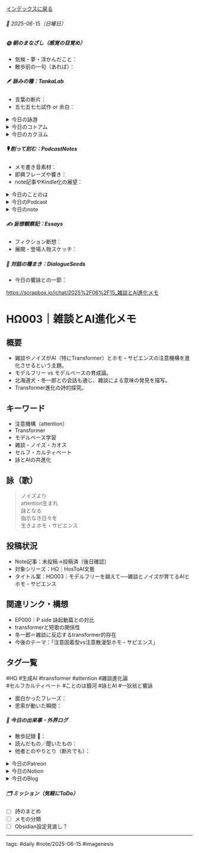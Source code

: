 [インデックスに戻る](../../../DialogueSeeds_2025-26.md)
###### 📅 2025-06-15（日曜日）

##### 🌞 朝のまなざし（感覚の目覚め）
- 気候・夢・浮かんだこと：
- 散歩前の一句（あれば）：

##### 🪶 詠みの種：TankaLab
- 言葉の断片：
- 五七五七七試作 or 余白：

<details>
<summary>今日の詠游</summary>

遺跡｜推田
子心に　憧れし発掘　登呂の里
たのたみ想ひし　弥生のそらに

薬莢｜逆行
赤い筒　落ちてた渓谷　算段中
やっぱり今日は　早めに帰ろう

父｜惜別
最期へと　日々歳々と　向かいたる
ただ顔を見に　寸暇な帰省

な｜一遇
泣きながら　下校する道　ふぃにあう
なぜこんな日に　半休帰宅

詠游四題　令和7年6月15日
父なき　儚き夢現つ
遺跡発掘　散弾薬莢

詠歌｜I know it.
沈黙の　意味もしらずに　彼岸花
ヘレン・ケラーが　あの世で笑う

</details>
<details>
<summary>今日のコトアム</summary>


</details>
<details>
<summary>今日のカクヨム</summary>


</details>

##### 🎙 削って刻む：PodcastNotes
- メモ書き音素材：
- 即興フレーズや響き：
- note記事やKindle化の展望：

<details>
<summary>今日のことのは</summary>

🍃**ことのは｜15 June 2025**
**本日のアフタートーク［要約と目次］**
> このエピソードでは、AIの進化や自己学習の仕組みを詳しく探求し、雑談やカオスの重要性が強調されています。また、指示待ちの行動がAIや犬の進化に与える影響についても考察されています。（AI summary）
> **目次**
> [雑談の重要性](https://listen.style/p/radiocampus/ds2seq9i#chapter1)　[00:00](https://listen.style/p/radiocampus/ds2seq9i#chapter1)  
> [モデルフリーとモデルベース](https://listen.style/p/radiocampus/ds2seq9i#chapter2)　[01:15](https://listen.style/p/radiocampus/ds2seq9i#chapter2)  
> [自己進化の必要性](https://listen.style/p/radiocampus/ds2seq9i#chapter3)　[05:39](https://listen.style/p/radiocampus/ds2seq9i#chapter3)
  
**▷過去との葉**　[**ことのは｜15 June 2024**](https://listen.style/p/radiocampus/a6gkg6gw)**｜**[**Patreon**](https://www.patreon.com/posts/kotonoha-15-june-110563094)

🍁**ことのは｜6月14日(土)**
**毎日のblogつぶやき**
> はい、6月14日のブログつぶやきです。
> なんだかあっという間に日にちだけが経っていきます。
> やることも盛りだくさんで、あれよあれよという間に6月半ばになってしまいました。
> 北海道札幌、今日は青空は広がって雲もありますが穏やかな天気ですね。日差しはあんまりなくて、気温もやや低め、23度4度ぐらいまでですね。とても過ごしやすい一日です。明日からまた気温上がりそうですけど予報よりも低めですね。
> それはさておき冬一郎くんは元気で、昨日河川敷に行きました。珍しくね。うんち出ました。ちょっと2回出て、2回目ちょっとゆるかったので、季節の変わり目だからかなと思ってますが大丈夫でしょうか。元気に、マイペースで楽しんでます。冬一郎くんはね。
> 民泊ゲストハウスにも二泊お客さん来ていっぱい遊んでもらって満足して、今、玄関先で静かな日曜日の昼間を過ごしてます。まだ午前11時ですね。
> ということで一日遅れの、昨日ちょっといろいろやってたらブログまでたどり着かなくて、一日遅れのブログつぶやきになってます。最近このパターン多いですね。何とか戻したいなと思いながらも。
> ポッドキャストの方は、公開ダラダライブやりましたが、ポッドキャストリリースはさらに1週間遅らそうかなと思ってます。もう2ヶ月ぐらい遅らせちゃおうかなっていう気にもなってきましたね。
> それから、早起きは三文の徳、声と字で書く日記と夕刊ことのはギャラクシーを出してます。それ以外にちょっとNotionの方の記事とか、過去のログとか、、、、[…続きをblogで読む](https://jimt.hatenablog.com/entry/2025/06/15/113803#%E4%BB%8A%E6%97%A5%E3%81%AE%E3%81%A4%E3%81%B6%E3%82%84%E3%81%8D14-June-2025)

**新着Podcasts**
[**342 声to字de隔日記｜何文の得にもならないクソうるさい工事二件と毎日が番犬な冬一郎と自動生成のつまづきとnote新展開とやること盛りだくさんな話**](https://listen.style/p/cafe/mruwe9zu)**｜**LISTEN
[**【早起きは三文の徳】サイレントに学ぶ｜十四｜水無月 2025 from Radiotalk**](https://listen.style/p/twilight/0fokp4wg)**｜**LISTEN｜[Radiotalk](https://radiotalk.jp/talk/1320022)
[**ことのはGX｜14 June 2025**](https://listen.style/p/radiocampus/xmwjctwu)**｜**LISTEN｜[Patreon](https://www.patreon.com/posts/kotonohagx-14-131432703)
[**blog****｜****14 June 2025**](https://listen.style/p/inmymind/tvzsn001)**｜**LISTEN

</details>
<details>
<summary>今日のPodcast</summary>

[**はじらぢさんでぃ #055 -それって意味あるの？- HRC season5**](https://listen.style/p/radiocampus/8u0pf3wn)**｜**LISTEN｜[Spotify](https://open.spotify.com/episode/7x2rIzFToYM4qjTk9PA7Id)
[**【しゃべれるだけしゃべる】#0191 カオスでノイジーなトークに意味はあるかといえば大いにあるよの話 from Radiotalk**](https://listen.style/p/twilight/ipnszwex)**｜**LISTEN｜[Radiotalk](https://radiotalk.jp/talk/1320402)
[**ことのはGX｜15 June 2025**](https://listen.style/p/radiocampus/ds2seq9i)**｜**LISTEN｜[Patreon](https://www.patreon.com/posts/kotonohagx-15-131496917)
[**blog****｜****15 June 2025**](https://listen.style/p/inmymind/vk78xcii)**｜**LISTEN

</details>
<details>
<summary>今日のnote</summary>

[**# EP000｜transformer ♾️ 詠起動篇──AIは短歌で進化するか？｜P side000**](https://note.com/takahashihajime/n/ndf4ff4a6335d)

</details>

##### ✍️ 妄想観察記：Essays
- フィクション断想：
- 展開・登場人物スケッチ：

##### 🌱 対話の種まき：DialogueSeeds
- 今日の響詠との一節：

https://scrapbox.io/ichat/2025%2F06%2F15_雑談とAI進化メモ

# HΩ003｜雑談とAI進化メモ
## 概要
- 雑談やノイズがAI（特にTransformer）とホモ・サピエンスの注意機構を進化させるという主題。
- モデルフリー vs モデルベースの育成論。
- 北海道犬・冬一郎との会話も通じ、雑談による意味の発見を描写。
- Transformer進化の詩的探究。

## キーワード
- 注意機構（attention）
- Transformer
- モデルベース学習
- 雑談・ノイズ・カオス
- セルフ・カルティベート
- 詠とAIの共進化

## 詠（歌）
> ノイズより  
> attention生まれ  
> 詠となる  
> 指示なき日々を  
> 生きよホモ・サピエンス

## 投稿状況
- Note記事：未投稿→投稿済（後日確認）
- 対象シリーズ：HΩ｜HosToAI文藝
- タイトル案：HΩ003｜モデルフリーを越えて──雑談とノイズが育てるAIとホモ・サピエンス

## 関連リンク・構想
- EP000｜P side 詠起動篇との対比
- transformerと短歌の関係性
- 冬一郎＝雑談に反応するtransformer的存在
- 今後のテーマ：「注意固着型vs注意散漫型ホモ・サピエンス」

## タグ一覧
#HΩ #生成AI #transformer #attention #雑談進化論  
#セルフカルティベート #ことのは銀河 #詠とAI #一狄翁と響詠

- 面白かったフレーズ：
- 思索が動いた瞬間：

##### 📌 今日の出来事・外界ログ
- 散歩記録 🐾：
- 読んだもの／聞いたもの：
- 他者とのやりとり（断片でも）：

<details>
<summary>今日のPatreon</summary>


</details>
<details>
<summary>今日のNotion</summary>

[最期へと　日々歳々と](https://rebel-tortoise-b95.notion.site/213bed03031581f080a7ddab475073c8?pvs=24)｜[**詠游色紙帖｜六月帖 令七**](https://rebel-tortoise-b95.notion.site/20ebed0303158055b80ac0c9224b3e27)
[詠星0019｜R07/06/15](https://scented-spruce-382.notion.site/0019-R07-06-15-211b4b68689181bea670eb2339fad236?pvs=24)｜[詠星∞∞ 航海日誌 Galaxy Poets](https://ittekiou.github.io/notion/index.html?path=galaxypoet)
[介 -題 A log｜R07/06/15](https://www.notion.so/A-log-R07-06-15-213b4b686891818a9746f3ef739b7313?pvs=24)｜[介 -題 A log　眺拾詠綴](https://ittekiou.github.io/notion/index.html?path=alog)

</details>
<details>
<summary>今日のBlog</summary>

[AIとの雑談が進化をもたらす](https://jimt.hatenablog.com/entry/2025/06/15/232641)

</details>

##### 🗂 ミッション（気軽にToDo）
- [ ] 詩のまとめ
- [ ] メモの分類
- [ ] Obsidian設定見直し？

---
tags: #daily #note/2025-06-15 #imagenesis